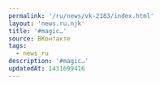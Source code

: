 ```yaml
---
permalink: '/ru/news/vk-2183/index.html'
layout: 'news.ru.njk'
title: '#magic…'
source: ВКонтакте
tags:
  - news_ru
description: '#magic…'
updatedAt: 1431699416
---
```


